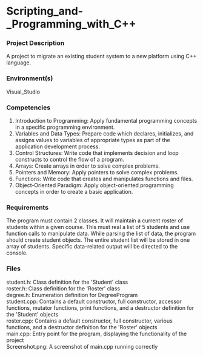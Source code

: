 # Scripting_and-_Programming_with_C++

### Project Description
A project to migrate an existing student system to a new platform using C++ language. 

### Environment(s)
Visual_Studio

### Competencies
1. Introduction to Programming: Apply fundamental programming concepts in a specific programming environment.
2. Variables and Data Types: Prepare code which declares, initializes, and assigns values to variables of appropriate types as part of the application development process.
3. Control Structures: Write code that implements decision and loop constructs to control the flow of a program.
4. Arrays: Create arrays in order to solve complex problems.
5. Pointers and Memory: Apply pointers to solve complex problems.
6. Functions: Write code that creates and manipulates functions and files.
7. Object-Oriented Paradigm: Apply object-oriented programming concepts in order to create a basic application.

### Requirements
The program must contain 2 classes. It will maintain a current roster of students within a given course. This must real a list of 5 students and use function calls to manipulate data. While parsing the list of data, the program should create student objects. The entire student list will be stored in one array of students. Specific data-related output will be directed to the console.

### Files
student.h: Class definition for the 'Student' class  
roster.h: Class definition for the 'Roster' class  
degree.h: Enumeration definition for DegreeProgram  
student.cpp: Contains a default constructor, full constructor, accessor functions, mutator functions, print functions, and a destructor definition for the 'Student' objects  
roster.cpp: Contains a default constructor, full constructor, various functions, and a destructor definition for the 'Roster' objects  
main.cpp: Entry point for the program, displaying the functionality of the project  
Screenshot.png: A screenshot of main.cpp running correctly  
